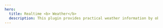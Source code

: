 ```yaml
---
hero:
  title: Realtime <b> Weather</b>
  description: This plugin provides practical weather information by obtaining real-time weather data and can automatically update based on the user's location
---
```


<code src="./demo.tsx" inline></code>
